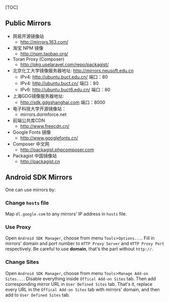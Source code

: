 [TOC]


## Public Mirrors

- 网易开源镜像站
  - http://mirrors.163.com/
- 淘宝 NPM 镜像
  - http://npm.taobao.org/
- Toran Proxy (Composer)
  - http://pkg.uselaravel.com/repo/packagist/
- 北京化工大学镜像服务器地址: http://mirrors.neusoft.edu.cn
  - IPv4: http://ubuntu.buct.edu.cn/ 端口：80
  - IPv4: http://ubuntu.buct.cn/ 端口：80
  - IPv6: http://ubuntu.buct6.edu.cn/ 端口：80
- 上海GDG镜像服务器地址:
  - http://sdk.gdgshanghai.com 端口：8000
- 电子科技大学开源镜像站：
  - mirrors.dormforce.net
- 前端公共库CDN
  - http://www.freecdn.cn/
- Google Fonts 镜像
  - http://www.googlefonts.cn/
- Composer 中文网
  - http://packagist.phpcomposer.com
- Packagist 中国镜像站
  - http://packagist.cn


## Android SDK Mirrors

One can use mirrors by:

### Change `hosts` file

Map `dl.google.com` to any mirrors' IP address in `hosts` file.

### Use Proxy

Open `Android SDK Manager`, choose from menu `Tools`>`Options...`. Fill in mirrors' domain and port number to `HTTP Proxy Server` and `HTTP Proxy Port` respectively. Be careful to use **domain**, that's the part without `http://`.

### Change Sites

Open `Android SDK Manager`, choose from menu `Tools`>`Manage Add-on Sites...`. Disable everything inside `Offical Add-on Sites` tab. Then add corresponding mirror URL in `User Defined Sites` tab. That's it, replace every URL in the `Offical Add-on Sites` tab with mirrors' domain, and then add to `User Defined Sites` tab.
